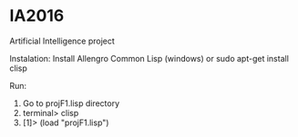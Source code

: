 # IA2016
Artificial Intelligence project

Instalation:
Install Allengro Common Lisp (windows)
or
sudo apt-get install clisp

Run:
1) Go to projF1.lisp directory
2) terminal> clisp
3) [1]> (load "projF1.lisp")
